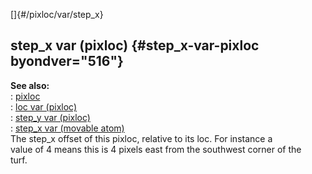 []{#/pixloc/var/step_x}    
## step_x var (pixloc) {#step_x-var-pixloc byondver="516"}    
**See also:**    
:   [pixloc](/ref/pixloc/pixloc.md)    
:   [loc var (pixloc)](/ref/pixloc/var/loc/loc.md)    
:   [step_y var (pixloc)](/ref/pixloc/var/step_y/step_y.md)    
:   [step_x var (movable atom)](/ref/atom/movable/var/step_x/step_x.md)    
The step_x offset of this pixloc, relative to its loc. For instance a    
value of 4 means this is 4 pixels east from the southwest corner of the    
turf.  